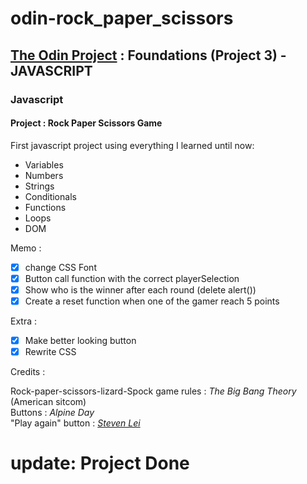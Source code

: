 # odin-rock_paper_scissors

## <a href="https://www.theodinproject.com/">The Odin Project</a> : Foundations (Project 3) - JAVASCRIPT

### Javascript

#### Project : Rock Paper Scissors Game

First javascript project using everything I learned until now:
     <ul>
      <li>Variables</li>
      <li>Numbers</li>
      <li>Strings</li>
      <li>Conditionals</li>
      <li>Functions</li>
      <li>Loops</li>
      <li>DOM</li>
     </ul>
Memo :
- [x] change CSS Font
- [x] Button call function with the correct playerSelection
- [x] Show who is the winner after each round (delete alert())
- [x] Create a reset function when one of the gamer reach 5 points

Extra :
- [x] Make better looking button
- [x] Rewrite CSS

Credits : 

Rock-paper-scissors-lizard-Spock game rules : <em><cite>The Big Bang Theory</cite></em> (American sitcom)
<br>Buttons : <em>Alpine Day</em>
<br>"Play again" button : <em><a href="https://codepen.io/stevenlei">Steven Lei</a></em>

 # update: Project Done
